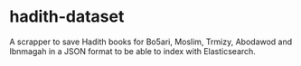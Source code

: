 # hadith-dataset

A scrapper to save Hadith books for Bo5ari, Moslim, Trmizy, Abodawod and Ibnmagah in a JSON format to be able to index with Elasticsearch.
